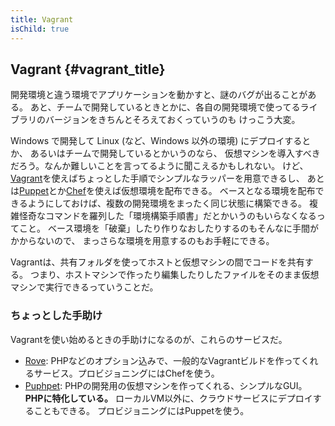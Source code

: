 ```yaml
---
title: Vagrant
isChild: true
---
```


## Vagrant {#vagrant_title}

開発環境と違う環境でアプリケーションを動かすと、謎のバグが出ることがある。
あと、チームで開発しているときとかに、各自の開発環境で使ってるライブラリのバージョンをきちんとそろえておくっていうのも
けっこう大変。

Windows で開発して Linux (など、Windows 以外の環境) にデプロイするとか、
あるいはチームで開発しているとかいうのなら、
仮想マシンを導入すべきだろう。なんか難しいことを言ってるように聞こえるかもしれない。
けど、[Vagrant][vagrant]を使えばちょっとした手順でシンプルなラッパーを用意できるし、
あとは[Puppet][puppet]とか[Chef][chef]を使えば仮想環境を配布できる。
ベースとなる環境を配布できるようにしておけば、複数の開発環境をまったく同じ状態に構築できる。
複雑怪奇なコマンドを羅列した「環境構築手順書」だとかいうのもいらなくなるってこと。
ベース環境を「破棄」したり作りなおしたりするのもそんなに手間がかからないので、
まっさらな環境を用意するのもお手軽にできる。

Vagrantは、共有フォルダを使ってホストと仮想マシンの間でコードを共有する。
つまり、ホストマシンで作ったり編集したりしたファイルをそのまま仮想マシンで実行できるっていうことだ。

### ちょっとした手助け

Vagrantを使い始めるときの手助けになるのが、これらのサービスだ。

- [Rove][rove]: PHPなどのオプション込みで、一般的なVagrantビルドを作ってくれるサービス。プロビジョニングにはChefを使う。
- [Puphpet][puphpet]: PHPの開発用の仮想マシンを作ってくれる、シンプルなGUI。
  **PHPに特化している。**
  ローカルVM以外に、クラウドサービスにデプロイすることもできる。
  プロビジョニングにはPuppetを使う。

[vagrant]: http://vagrantup.com/
[puppet]: http://www.puppetlabs.com/
[chef]: http://www.opscode.com/
[rove]: http://rove.io/
[puphpet]: https://puphpet.com/

